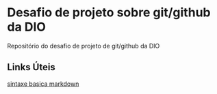 # Desafio de projeto sobre git/github da DIO
Repositório do desafio de projeto de git/github da DIO


## Links Úteis

[sintaxe basica markdown](https://www.markdownguide.org/basic-syntax/)
